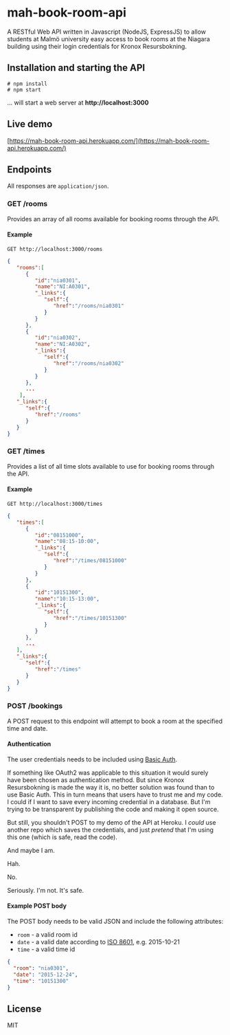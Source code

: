 # mah-book-room-api
A RESTful Web API written in Javascript (NodeJS, ExpressJS) to allow students at Malmö university easy access to book rooms at the Niagara building using their login credentials for Kronox Resursbokning.

## Installation and starting the API

    # npm install
    # npm start

... will start a web server at **http://localhost:3000**

## Live demo

[https://mah-book-room-api.herokuapp.com/](https://mah-book-room-api.herokuapp.com/)

## Endpoints
All responses are `application/json`.

### GET /rooms
Provides an array of all rooms available for booking rooms through the API.

#### Example

    GET http://localhost:3000/rooms

```json
{  
   "rooms":[  
      {  
         "id":"nia0301",
         "name":"NI:A0301",
         "_links":{  
            "self":{  
               "href":"/rooms/nia0301"
            }
         }
      },
      {  
         "id":"nia0302",
         "name":"NI:A0302",
         "_links":{  
            "self":{  
               "href":"/rooms/nia0302"
            }
         }
      },
      ...
    ],
   "_links":{  
      "self":{  
         "href":"/rooms"
      }
   }
}
```

### GET /times
Provides a list of all time slots available to use for booking rooms through the API.

#### Example

    GET http://localhost:3000/times

```json
{  
   "times":[  
      {  
         "id":"08151000",
         "name":"08:15-10:00",
         "_links":{  
            "self":{  
               "href":"/times/08151000"
            }
         }
      },
      {  
         "id":"10151300",
         "name":"10:15-13:00",
         "_links":{  
            "self":{  
               "href":"/times/10151300"
            }
         }
      },
      ...
   ],
   "_links":{  
      "self":{  
         "href":"/times"
      }
   }
}
```


### POST /bookings
A POST request to this endpoint will attempt to book a room at the specified time and date.

#### Authentication
The user credentials needs to be included using [Basic Auth](https://en.wikipedia.org/wiki/Basic_access_authentication).

If something like OAuth2 was applicable to this situation it would surely have been chosen as authentication method.
But since Kronox Resursbokning is made the way it is, no better solution was found than to use Basic Auth.
This in turn means that users have to trust me and my code. I could if I want to save every incoming
credential in a database. But I'm trying to be transparent by publishing the code and making it open source.

But still, you shouldn't POST to my demo of the API at Heroku. I *could* use another repo which saves the credentials, and
just *pretend* that I'm using this one (which is safe, read the code).

And maybe I am.

Hah.

No.

Seriously. I'm not. It's safe.

#### Example POST body
The POST body needs to be valid JSON and include the following attributes:
* `room` - a valid room id
* `date` - a valid date according to [ISO 8601](https://en.wikipedia.org/wiki/ISO_8601), e.g. 2015-10-21
* `time` - a valid time id

```json
{
  "room": "nia0301",
  "date": "2015-12-24",
  "time": "10151300"
}
```

## License
MIT
